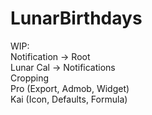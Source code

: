 # LunarBirthdays

WIP:
<br>
Notification -> Root
<br>
Lunar Cal -> Notifications
<br>
Cropping
<br>
Pro (Export, Admob, Widget)
<br>
Kai (Icon, Defaults, Formula)
